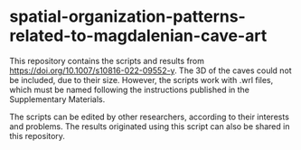 # spatial-organization-patterns-related-to-magdalenian-cave-art
This repository contains the scripts and results from https://doi.org/10.1007/s10816-022-09552-y. The 3D of the caves could not be included, due to their size. However, the scripts work with .wrl files, which must be named following the instructions published in the Supplementary Materials.

The scripts can be edited by other researchers, according to their interests and problems. The results originated using this script can also be shared in this repository.
